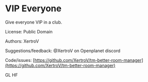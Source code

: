 # VIP Everyone

Give everyone VIP in a club.

License: Public Domain

Authors: XertroV

Suggestions/feedback: @XertroV on Openplanet discord

Code/issues: [https://github.com/XertroV/tm-better-room-manager](https://github.com/XertroV/tm-better-room-manager)

GL HF
